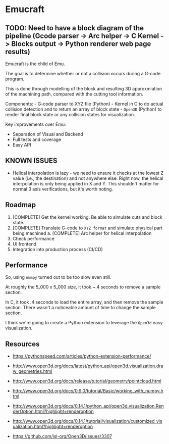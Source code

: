 # Emucraft

## TODO: Need to have a block diagram of the pipeline (Gcode parser -> Arc helper -> C Kernel -> Blocks output -> Python renderer web page results)
Emucraft is the child of Emu.  

The goal is to determine whether or not a collision occurs during a G-code program.

This is done through modelling of the block and resulting 3D approxmiation of the machining path, compared with the cutting tool information.

Components:
    - G-code parser to XYZ file (Python)
    - Kernel in C to do actual collision detection and to return an array of block state
    - `Open3D` (Python) to render final block state or any collision states for visualization.

Key improvements over Emu:

- Separation of Visual and Backend
- Full tests and coverage
- Easy API

## KNOWN ISSUES
- Helical interpolation is lazy - we need to ensure it checks at the lowest Z value (i.e., the destination) and not anywhere else.  Right now, the helical interpolation is only being applied in X and Y.  This shouldn't matter for normal 3 axis verifications, but it's worth noting.

## Roadmap
1.  [COMPLETE] Get the kernel working.  Be able to simulate cuts and block state.
2.  [COMPLETE] Translate G-code to `XYZ format` and simulate physical part being machined
    a.  [COMPLETE] Arc helper for helical interpolation
3.  Check performance
4.  UI frontend
5.  Integration into production process (CI/CD)

## Performance
So, using `numpy` turned out to be too slow even still.

At roughly the 5_000 x 5_000 size, it took ~.4 seconds to remove a sample section.

In C, it took .4 seconds to load the entire array, and then remove the sample section.  There wasn't a noticeable amount of time to change the sample section.

I think we're going to create a Python extension to leverage the `Open3d` easy visualization.  

## Resources
- https://pythonspeed.com/articles/python-extension-performance/

- http://www.open3d.org/docs/latest/python_api/open3d.visualization.draw_geometries.html

- http://www.open3d.org/docs/release/tutorial/geometry/pointcloud.html

- http://www.open3d.org/docs/0.9.0/tutorial/Basic/working_with_numpy.html

- http://www.open3d.org/docs/0.14.1/python_api/open3d.visualization.RenderOption.html?highlight=renderoption

- http://www.open3d.org/docs/0.14.1/tutorial/visualization/customized_visualization.html?highlight=renderoption

- https://github.com/isl-org/Open3D/issues/3307